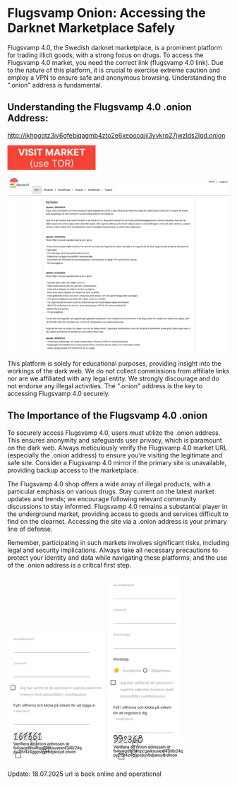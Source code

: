 # Flugsvamp Onion: Accessing the Darknet Marketplace Safely

Flugsvamp 4.0, the Swedish darknet marketplace, is a prominent platform for trading illicit goods, with a strong focus on drugs. To access the Flugsvamp 4.0 market, you need the correct link (flugsvamp 4.0 link). Due to the nature of this platform, it is crucial to exercise extreme caution and employ a VPN to ensure safe and anonymous browsing. Understanding the ".onion" address is fundamental.

## Understanding the Flugsvamp 4.0 .onion Address:

http://ikhpggtz3iv6gfebiqagmb4zto2e6xepocqjii3yvkrp27jwzlds2lqd.onion

[<img src="/user/notification.webp" width="200">](http://ikhpggtz3iv6gfebiqagmb4zto2e6xepocqjii3yvkrp27jwzlds2lqd.onion)

<a href="http://ikhpggtz3iv6gfebiqagmb4zto2e6xepocqjii3yvkrp27jwzlds2lqd.onion"><img src="/user/layout.webp" alt="image" style="max-width: 100%;"></a>

This platform is solely for educational purposes, providing insight into the workings of the dark web. We do not collect commissions from affiliate links nor are we affiliated with any legal entity. We strongly discourage and do not endorse any illegal activities. The ".onion" address is the key to accessing Flugsvamp 4.0 securely.

## The Importance of the Flugsvamp 4.0 .onion

To securely access Flugsvamp 4.0, users *must* utilize the .onion address. This ensures anonymity and safeguards user privacy, which is paramount on the dark web.  Always meticulously verify the Flugsvamp 4.0 market URL (especially the .onion address) to ensure you're visiting the legitimate and safe site. Consider a Flugsvamp 4.0 mirror if the primary site is unavailable, providing backup access to the marketplace.

The Flugsvamp 4.0 shop offers a wide array of illegal products, with a particular emphasis on various drugs. Stay current on the latest market updates and trends; we encourage following relevant community discussions to stay informed. Flugsvamp 4.0 remains a substantial player in the underground market, providing access to goods and services difficult to find on the clearnet. Accessing the site via a .onion address is your primary line of defense.

Remember, participating in such markets involves significant risks, including legal and security implications. Always take all necessary precautions to protect your identity and data while navigating these platforms, and the use of the .onion address is a critical first step.

<a href="http://ikhpggtz3iv6gfebiqagmb4zto2e6xepocqjii3yvkrp27jwzlds2lqd.onion"><img src="/user/accent.webp" alt="image" style="max-width: 100%;"></a>  <a href="http://ikhpggtz3iv6gfebiqagmb4zto2e6xepocqjii3yvkrp27jwzlds2lqd.onion"><img src="/user/quiet.webp" alt="image" style="max-width: 100%;"></a>























Update:  18.07.2025 url is back online and operational